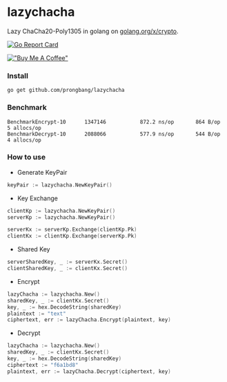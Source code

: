 # lazychacha

Lazy ChaCha20-Poly1305 in golang on [golang.org/x/crypto](golang.org/x/crypto).

[![Go Report Card](https://goreportcard.com/badge/github.com/prongbang/lazychacha)](https://goreportcard.com/report/github.com/prongbang/lazychacha)

[!["Buy Me A Coffee"](https://www.buymeacoffee.com/assets/img/custom_images/orange_img.png)](https://www.buymeacoffee.com/prongbang)

### Install

```
go get github.com/prongbang/lazychacha
```

### Benchmark

```shell
BenchmarkEncrypt-10    	 1347146	       872.2 ns/op	     864 B/op	       5 allocs/op
BenchmarkDecrypt-10    	 2088066	       577.9 ns/op	     544 B/op	       4 allocs/op
```

### How to use

- Generate KeyPair

```go
keyPair := lazychacha.NewKeyPair()
```

- Key Exchange

```go
clientKp := lazychacha.NewKeyPair()
serverKp := lazychacha.NewKeyPair()

serverKx := serverKp.Exchange(clientKp.Pk)
clientKx := clientKp.Exchange(serverKp.Pk)
```

- Shared Key

```go
serverSharedKey, _ := serverKx.Secret()
clientSharedKey, _ := clientKx.Secret()
```

- Encrypt

```go
lazyChacha := lazychacha.New()
sharedKey, _ := clientKx.Secret()
key, _ := hex.DecodeString(sharedKey)
plaintext := "text"
ciphertext, err := lazyChacha.Encrypt(plaintext, key)
```

- Decrypt

```go
lazyChacha := lazychacha.New()
sharedKey, _ := clientKx.Secret()
key, _ := hex.DecodeString(sharedKey)
ciphertext := "f6a1bd8"
plaintext, err := lazyChacha.Decrypt(ciphertext, key)
```
